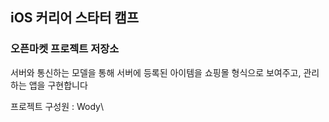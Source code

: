 ## iOS 커리어 스타터 캠프

### 오픈마켓 프로젝트 저장소

서버와 통신하는 모델을 통해 서버에 등록된 아이템을 쇼핑몰 형식으로 보여주고, 관리하는 앱을 구현합니다

프로젝트 구성원 : Wody\


